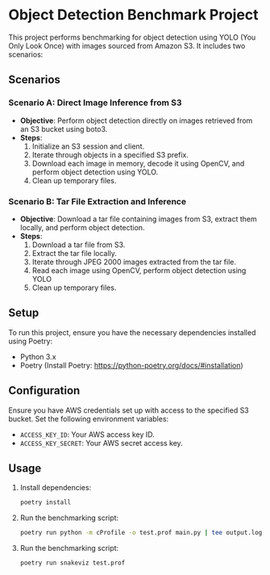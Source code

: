 # Object Detection Benchmark Project

This project performs benchmarking for object detection using YOLO (You Only Look Once) with images sourced from Amazon S3. It includes two scenarios:

## Scenarios

### Scenario A: Direct Image Inference from S3

- **Objective**: Perform object detection directly on images retrieved from an S3 bucket using boto3.
- **Steps**:
  1. Initialize an S3 session and client.
  2. Iterate through objects in a specified S3 prefix.
  3. Download each image in memory, decode it using OpenCV, and perform object detection using YOLO.
  4. Clean up temporary files.

### Scenario B: Tar File Extraction and Inference

- **Objective**: Download a tar file containing images from S3, extract them locally, and perform object detection.
- **Steps**:
  1. Download a tar file from S3.
  2. Extract the tar file locally.
  3. Iterate through JPEG 2000 images extracted from the tar file.
  4. Read each image using OpenCV, perform object detection using YOLO
  5. Clean up temporary files.

## Setup

To run this project, ensure you have the necessary dependencies installed using Poetry:

- Python 3.x
- Poetry (Install Poetry: https://python-poetry.org/docs/#installation)

## Configuration

Ensure you have AWS credentials set up with access to the specified S3 bucket. Set the following environment variables:

- `ACCESS_KEY_ID`: Your AWS access key ID.
- `ACCESS_KEY_SECRET`: Your AWS secret access key.

## Usage

1. Install dependencies:
   ```bash
   poetry install
   ```

2. Run the benchmarking script:
   ```bash
   poetry run python -m cProfile -o test.prof main.py | tee output.log
   ```

2. Run the benchmarking script:
   ```bash
   poetry run snakeviz test.prof
   ```
